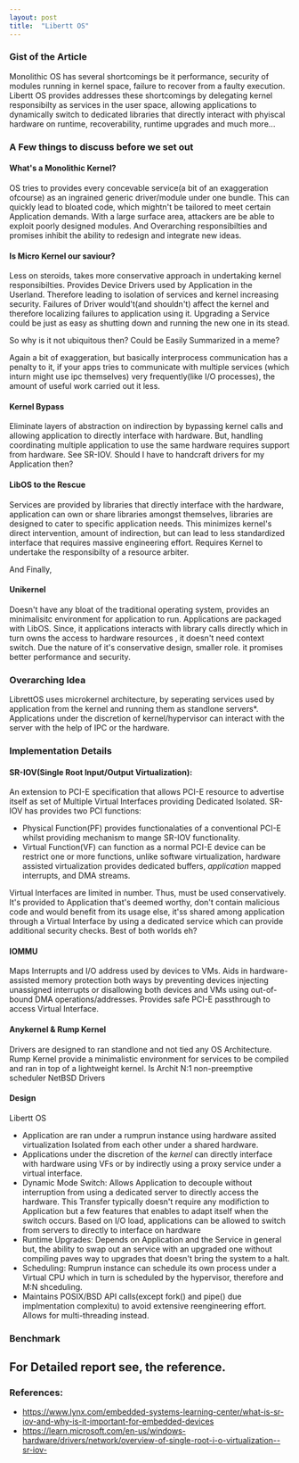 ```yaml
---
layout: post
title:  "Libertt OS"
---
```




### Gist of the Article
Monolithic OS has several shortcomings be it performance, security of modules running in kernel space, failure to recover from a faulty execution. Libertt OS provides addresses these shortcomings by delegating  kernel responsibilty as services in the user space, allowing applications to dynamically switch to dedicated libraries that directly interact with phyiscal hardware on runtime, recoverability, runtime upgrades and much more...

### A Few things to discuss before we set out 
#### What's a Monolithic Kernel?
OS tries to provides every concevable service(a bit of an exaggeration ofcourse) as an ingrained generic driver/module under one bundle. This can quickly lead to bloated code, which mightn't be tailored to meet certain Application demands. With a large surface area, attackers are be able to exploit poorly designed modules. And Overarching responsibilties and promises inhibit the ability to redesign and integrate new ideas.

#### Is Micro Kernel our saviour?
Less on steroids, takes more conservative approach in undertaking kernel responsibilties. Provides Device Drivers used by Application in the Userland. Therefore leading to isolation of services and kernel increasing security. Failures of Driver would't(and shouldn't) affect the kernel and therefore localizing failures to application using it. Upgrading a Service could be just as easy as shutting down and running the new one in its stead.

So why is it not ubiquitous then? Could be Easily Summarized in a meme?

Again a bit of exaggeration, but basically interprocess communication has a penalty to it, if your apps tries to communicate with multiple services (which inturn might use ipc themselves) very frequently(like I/O processes), the amount of useful work carried out it less. 

#### Kernel Bypass
Eliminate layers of abstraction on indirection by bypassing kernel calls and allowing application to directly interface with hardware. But, handling coordinating multiple application to use the same hardware requires support from hardware. See SR-IOV. Should I have to handcraft drivers for my Application then?

#### LibOS to the Rescue
Services are provided by libraries that directly interface with the hardware, application can own or share libraries amongst themselves, libraries are designed to cater to specific application needs. This minimizes kernel's direct intervention, amount of indirection, but can lead to less standardized interface that requires massive engineering effort. 
Requires Kernel to undertake the responsibilty of a resource arbiter.


And Finally, 

#### Unikernel
Doesn't have any bloat of the traditional operating system, provides an minimalisitc environment for application to run.
Applications are packaged with LibOS. Since, it applications interacts with library calls directly which in turn owns the access to hardware resources , it doesn't need context switch.
Due the nature of it's conservative design, smaller role. it promises better performance and security.


### Overarching Idea
LibrettOS uses microkernel architecture, by seperating services used by application from the kernel and running them as standlone servers\*. Applications under the discretion of kernel/hypervisor can interact with the server with the help of IPC or the hardware.

### Implementation Details
#### SR-IOV(Single Root Input/Output Virtualization):
An extension to PCI-E specification that allows PCI-E resource to advertise itself as set of Multiple Virtual Interfaces providing Dedicated Isolated.
SR-IOV has provides two PCI functions:
- Physical Function(PF) provides functionalaties of a conventional PCI-E whilst providing mechanism to mange SR-IOV functionality.
- Virtual Function(VF) can function as a normal PCI-E device can be restrict one or more functions, unlike software virtualization, hardware assisted virtualization provides dedicated buffers, *application* mapped interrupts, and DMA streams.

Virtual Interfaces are limited in number. Thus, must be used conservatively. It's provided to Application that's deemed worthy, don't contain malicious code and would benefit from its usage else, it'ss shared among application through a Virtual Interface by using a dedicated service which can provide additional security checks. Best of both worlds eh?

#### IOMMU
Maps Interrupts and I/O address used by devices to VMs. Aids in hardware-assisted memory protection both ways by preventing devices injecting unassigned interrupts or disallowing both devices and VMs using out-of-bound DMA operations/addresses.
Provides safe PCI-E passthrough to access Virtual Interface.

#### Anykernel & Rump Kernel
Drivers are designed to ran standlone and not tied any OS Architecture.
Rump Kernel provide a minimalistic environment for services to be compiled and ran in top of a lightweight kernel. Is Archit
N:1 non-preemptive scheduler
NetBSD Drivers

#### Design
Libertt OS 
- Application are ran under a rumprun instance using hardware assited virtualization Isolated from each other under a shared hardware. 
- Applications under the discretion of the *kernel* can directly interface with hardware using VFs or by indirectly using a proxy service under a virtual interface.
- Dynamic Mode Switch: Allows Application to decouple without interruption from using a dedicated server to directly access the hardware. This Transfer typically doesn't require any modifiction to Application but a few features that enables to adapt itself when the switch occurs.
	Based on I/O load, applications can be allowed to switch from servers to directly to interface on hardware
- Runtime Upgrades: Depends on Application and the Service in general but, the ability to swap out an service with an upgraded one without compiling paves way to upgrades that doesn't bring the system to a halt.
- Scheduling: Rumprun instance can schedule its own process under a Virtual CPU which in turn is scheduled by the hypervisor, therefore and M:N shceduling.
- Maintains POSIX/BSD API calls(except fork() and pipe() due implmentation complexitu) to avoid extensive reengineering effort. Allows for multi-threading instead.

### Benchmark

For Detailed report see, the reference.
- 




### References:
- https://www.lynx.com/embedded-systems-learning-center/what-is-sr-iov-and-why-is-it-important-for-embedded-devices
- https://learn.microsoft.com/en-us/windows-hardware/drivers/network/overview-of-single-root-i-o-virtualization--sr-iov-
